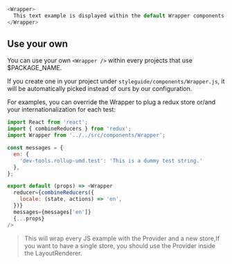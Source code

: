 ```js
<Wrapper>
  This text example is displayed within the default Wrapper components used for all UI components examples.
</Wrapper>
```

## Use your own

You can use your own `<Wrapper />` within every projects that use $PACKAGE_NAME.

If you create one in your project under `styleguide/components/Wrapper.js`, it will be automatically picked instead of ours by our configuration.

For examples, you can override the Wrapper to plug a redux store or/and your internationalization for each test:

```js static
import React from 'react';
import { combineReducers } from 'redux';
import Wrapper from '../../src/components/Wrapper';

const messages = {
  en: {
    'dev-tools.rollup-umd.test': 'This is a dummy test string.'
  },
};

export default (props) => <Wrapper
  reducer={combineReducers({
    locale: (state, actions) => 'en',
  })}
  messages={messages['en']}
  {...props}
/>
```

> This will wrap every JS example with the Provider and a new store,If you want to have a single store, you should use the Provider inside the LayoutRenderer.  
